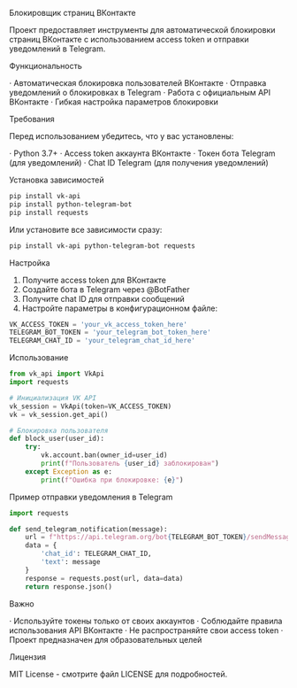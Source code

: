 Блокировщик страниц ВКонтакте

Проект предоставляет инструменты для автоматической блокировки страниц ВКонтакте с использованием access token и отправки уведомлений в Telegram.

Функциональность

· Автоматическая блокировка пользователей ВКонтакте
· Отправка уведомлений о блокировках в Telegram
· Работа с официальным API ВКонтакте
· Гибкая настройка параметров блокировки

Требования

Перед использованием убедитесь, что у вас установлены:

· Python 3.7+
· Access token аккаунта ВКонтакте
· Токен бота Telegram (для уведомлений)
· Chat ID Telegram (для получения уведомлений)

Установка зависимостей

```bash
pip install vk-api
pip install python-telegram-bot
pip install requests
```

Или установите все зависимости сразу:

```bash
pip install vk-api python-telegram-bot requests
```

Настройка

1. Получите access token для ВКонтакте
2. Создайте бота в Telegram через @BotFather
3. Получите chat ID для отправки сообщений
4. Настройте параметры в конфигурационном файле:

```python
VK_ACCESS_TOKEN = 'your_vk_access_token_here'
TELEGRAM_BOT_TOKEN = 'your_telegram_bot_token_here'
TELEGRAM_CHAT_ID = 'your_telegram_chat_id_here'
```

Использование

```python
from vk_api import VkApi
import requests

# Инициализация VK API
vk_session = VkApi(token=VK_ACCESS_TOKEN)
vk = vk_session.get_api()

# Блокировка пользователя
def block_user(user_id):
    try:
        vk.account.ban(owner_id=user_id)
        print(f"Пользователь {user_id} заблокирован")
    except Exception as e:
        print(f"Ошибка при блокировке: {e}")
```

Пример отправки уведомления в Telegram

```python
import requests

def send_telegram_notification(message):
    url = f"https://api.telegram.org/bot{TELEGRAM_BOT_TOKEN}/sendMessage"
    data = {
        'chat_id': TELEGRAM_CHAT_ID,
        'text': message
    }
    response = requests.post(url, data=data)
    return response.json()
```

Важно

· Используйте токены только от своих аккаунтов
· Соблюдайте правила использования API ВКонтакте
· Не распространяйте свои access token
· Проект предназначен для образовательных целей

Лицензия

MIT License - смотрите файл LICENSE для подробностей.
